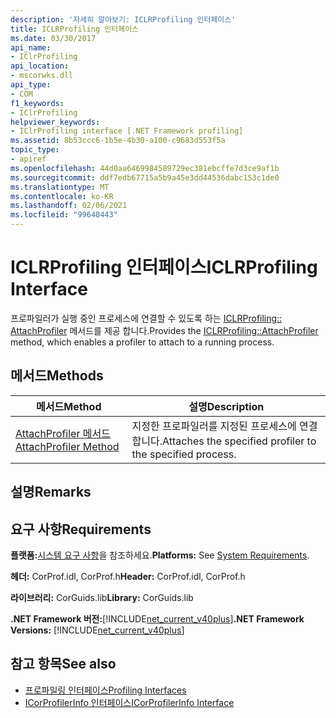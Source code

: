 ```yaml
---
description: '자세히 알아보기: ICLRProfiling 인터페이스'
title: ICLRProfiling 인터페이스
ms.date: 03/30/2017
api_name:
- IClrProfiling
api_location:
- mscorwks.dll
api_type:
- COM
f1_keywords:
- IClrProfiling
helpviewer_keywords:
- IClrProfiling interface [.NET Framework profiling]
ms.assetid: 8b53ccc6-1b5e-4b30-a100-c9683d553f5a
topic_type:
- apiref
ms.openlocfilehash: 44d0aa6469984589729ec381ebcffe7d3ce9af1b
ms.sourcegitcommit: ddf7edb67715a5b9a45e3dd44536dabc153c1de0
ms.translationtype: MT
ms.contentlocale: ko-KR
ms.lasthandoff: 02/06/2021
ms.locfileid: "99648443"
---
```

# <a name="iclrprofiling-interface"></a><span data-ttu-id="7b1c4-103">ICLRProfiling 인터페이스</span><span class="sxs-lookup"><span data-stu-id="7b1c4-103">ICLRProfiling Interface</span></span>

<span data-ttu-id="7b1c4-104">프로파일러가 실행 중인 프로세스에 연결할 수 있도록 하는 [ICLRProfiling:: AttachProfiler](iclrprofiling-attachprofiler-method.md) 메서드를 제공 합니다.</span><span class="sxs-lookup"><span data-stu-id="7b1c4-104">Provides the [ICLRProfiling::AttachProfiler](iclrprofiling-attachprofiler-method.md) method, which enables a profiler to attach to a running process.</span></span>  
  
## <a name="methods"></a><span data-ttu-id="7b1c4-105">메서드</span><span class="sxs-lookup"><span data-stu-id="7b1c4-105">Methods</span></span>  
  
|<span data-ttu-id="7b1c4-106">메서드</span><span class="sxs-lookup"><span data-stu-id="7b1c4-106">Method</span></span>|<span data-ttu-id="7b1c4-107">설명</span><span class="sxs-lookup"><span data-stu-id="7b1c4-107">Description</span></span>|  
|------------|-----------------|  
|[<span data-ttu-id="7b1c4-108">AttachProfiler 메서드</span><span class="sxs-lookup"><span data-stu-id="7b1c4-108">AttachProfiler Method</span></span>](iclrprofiling-attachprofiler-method.md)|<span data-ttu-id="7b1c4-109">지정한 프로파일러를 지정된 프로세스에 연결합니다.</span><span class="sxs-lookup"><span data-stu-id="7b1c4-109">Attaches the specified profiler to the specified process.</span></span>|  
  
## <a name="remarks"></a><span data-ttu-id="7b1c4-110">설명</span><span class="sxs-lookup"><span data-stu-id="7b1c4-110">Remarks</span></span>  
  
## <a name="requirements"></a><span data-ttu-id="7b1c4-111">요구 사항</span><span class="sxs-lookup"><span data-stu-id="7b1c4-111">Requirements</span></span>  

 <span data-ttu-id="7b1c4-112">**플랫폼:**[시스템 요구 사항](../../get-started/system-requirements.md)을 참조하세요.</span><span class="sxs-lookup"><span data-stu-id="7b1c4-112">**Platforms:** See [System Requirements](../../get-started/system-requirements.md).</span></span>  
  
 <span data-ttu-id="7b1c4-113">**헤더:** CorProf.idl, CorProf.h</span><span class="sxs-lookup"><span data-stu-id="7b1c4-113">**Header:** CorProf.idl, CorProf.h</span></span>  
  
 <span data-ttu-id="7b1c4-114">**라이브러리:** CorGuids.lib</span><span class="sxs-lookup"><span data-stu-id="7b1c4-114">**Library:** CorGuids.lib</span></span>  
  
 <span data-ttu-id="7b1c4-115">**.NET Framework 버전:**[!INCLUDE[net_current_v40plus](../../../../includes/net-current-v40plus-md.md)]</span><span class="sxs-lookup"><span data-stu-id="7b1c4-115">**.NET Framework Versions:** [!INCLUDE[net_current_v40plus](../../../../includes/net-current-v40plus-md.md)]</span></span>  
  
## <a name="see-also"></a><span data-ttu-id="7b1c4-116">참고 항목</span><span class="sxs-lookup"><span data-stu-id="7b1c4-116">See also</span></span>

- [<span data-ttu-id="7b1c4-117">프로파일링 인터페이스</span><span class="sxs-lookup"><span data-stu-id="7b1c4-117">Profiling Interfaces</span></span>](profiling-interfaces.md)
- [<span data-ttu-id="7b1c4-118">ICorProfilerInfo 인터페이스</span><span class="sxs-lookup"><span data-stu-id="7b1c4-118">ICorProfilerInfo Interface</span></span>](icorprofilerinfo-interface.md)
